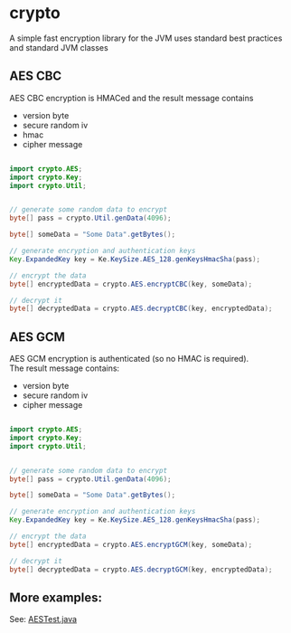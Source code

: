 # crypto

A simple fast encryption library for the JVM uses standard best practices and standard JVM classes


## AES CBC 

AES CBC encryption is HMACed and the result message contains   

  * version byte
  * secure random iv
  * hmac
  * cipher message


```java

import crypto.AES;
import crypto.Key;
import crypto.Util;


// generate some random data to encrypt
byte[] pass = crypto.Util.genData(4096);

byte[] someData = "Some Data".getBytes();

// generate encryption and authentication keys
Key.ExpandedKey key = Ke.KeySize.AES_128.genKeysHmacSha(pass);

// encrypt the data
byte[] encryptedData = crypto.AES.encryptCBC(key, someData);

// decrypt it
byte[] decryptedData = crypto.AES.decryptCBC(key, encryptedData);

```


## AES GCM

AES GCM encryption is authenticated (so no HMAC is required).  
The result message contains:  

  * version byte
  * secure random iv
  * cipher message


```java

import crypto.AES;
import crypto.Key;
import crypto.Util;


// generate some random data to encrypt
byte[] pass = crypto.Util.genData(4096);

byte[] someData = "Some Data".getBytes();

// generate encryption and authentication keys
Key.ExpandedKey key = Ke.KeySize.AES_128.genKeysHmacSha(pass);

// encrypt the data
byte[] encryptedData = crypto.AES.encryptGCM(key, someData);

// decrypt it
byte[] decryptedData = crypto.AES.decryptGCM(key, encryptedData);

```

## More examples:

See: [AESTest.java](https://github.com/gerritjvv/crypto/blob/master/crypto-core/src/test/java/crypto/AESTest.java)